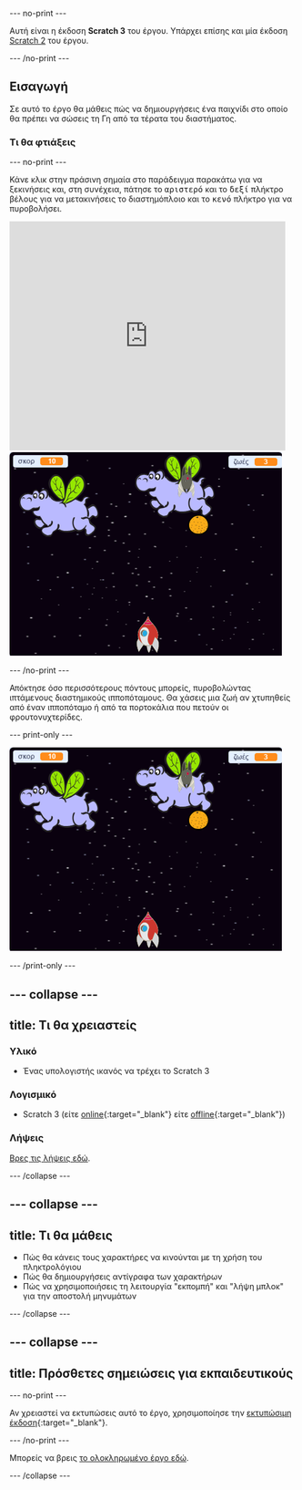 --- no-print ---

Αυτή είναι η έκδοση **Scratch 3** του έργου. Υπάρχει επίσης και μία έκδοση [Scratch 2](https://projects.raspberrypi.org/el-GR/projects/clone-wars-scratch2) του έργου.

--- /no-print ---

## Εισαγωγή

Σε αυτό το έργο θα μάθεις πώς να δημιουργήσεις ένα παιχνίδι στο οποίο θα πρέπει να σώσεις τη Γη από τα τέρατα του διαστήματος.

### Τι θα φτιάξεις

--- no-print ---

Κάνε κλικ στην πράσινη σημαία στο παράδειγμα παρακάτω για να ξεκινήσεις και, στη συνέχεια, πάτησε το <kbd>αριστερό</kbd> και το <kbd>δεξί</kbd> πλήκτρο βέλους για να μετακινήσεις το διαστημόπλοιο και το <kbd>κενό</kbd> πλήκτρο για να πυροβολήσει.

<div class="scratch-preview">
  <iframe allowtransparency="true" width="485" height="402" src="https://scratch.mit.edu/projects/embed/276887163/?autostart=false" frameborder="0" scrolling="no"></iframe>
  <img src="images/showcase.png">
</div>

--- /no-print ---

Απόκτησε όσο περισσότερους πόντους μπορείς, πυροβολώντας ιπτάμενους διαστημικούς ιπποπόταμους. Θα χάσεις μια ζωή αν χτυπηθείς από έναν ιπποπόταμο ή από τα πορτοκάλια που πετούν οι φρουτονυχτερίδες.

--- print-only ---

![desc](images/showcase.png)

--- /print-only ---

--- collapse ---
---
title: Τι θα χρειαστείς
---

### Υλικό

+ Ένας υπολογιστής ικανός να τρέχει το Scratch 3

### Λογισμικό

+ Scratch 3 (είτε [online](https://rpf.io/scratchon){:target="_blank"} είτε [offline](https://rpf.io/scratchoff){:target="_blank"})

### Λήψεις

[Βρες τις λήψεις εδώ](http://rpf.io/p/el-GR/clone-wars-go).

--- /collapse ---

--- collapse ---
---
title: Τι θα μάθεις
---

+ Πώς θα κάνεις τους χαρακτήρες να κινούνται με τη χρήση του πληκτρολόγιου
+ Πώς θα δημιουργήσεις αντίγραφα των χαρακτήρων
+ Πώς να χρησιμοποιήσεις τη λειτουργία "εκπομπή" και "λήψη μπλοκ" για την αποστολή μηνυμάτων

--- /collapse ---

--- collapse ---
---
title: Πρόσθετες σημειώσεις για εκπαιδευτικούς
---

--- no-print ---

Αν χρειαστεί να εκτυπώσεις αυτό το έργο, χρησιμοποίησε την [εκτυπώσιμη έκδοση](https://projects.raspberrypi.org/el-GR/projects/clone-wars/print){:target="_blank"}.

--- /no-print ---

Μπορείς να βρεις [το ολοκληρωμένο έργο εδώ](http://rpf.io/p/el-GR/clone-wars-get).

--- /collapse ---
